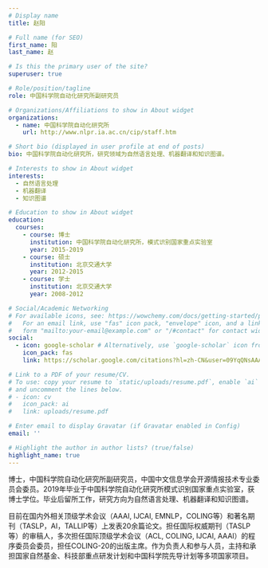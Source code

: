 ```yaml
---
# Display name
title: 赵阳

# Full name (for SEO)
first_name: 阳
last_name: 赵

# Is this the primary user of the site?
superuser: true

# Role/position/tagline
role: 中国科学院自动化研究所副研究员

# Organizations/Affiliations to show in About widget
organizations:
  - name: 中国科学院自动化研究所
    url: http://www.nlpr.ia.ac.cn/cip/staff.htm

# Short bio (displayed in user profile at end of posts)
bio: 中国科学院自动化研究所，研究领域为自然语言处理、机器翻译和知识图谱。

# Interests to show in About widget
interests:
  - 自然语言处理
  - 机器翻译
  - 知识图谱

# Education to show in About widget
education:
  courses:
    - course: 博士
      institution: 中国科学院自动化研究所，模式识别国家重点实验室
      year: 2015-2019
    - course: 硕士
      institution: 北京交通大学
      year: 2012-2015
    - course: 学士
      institution: 北京交通大学
      year: 2008-2012

# Social/Academic Networking
# For available icons, see: https://wowchemy.com/docs/getting-started/page-builder/#icons
#   For an email link, use "fas" icon pack, "envelope" icon, and a link in the
#   form "mailto:your-email@example.com" or "/#contact" for contact widget.
social:
  - icon: google-scholar # Alternatively, use `google-scholar` icon from `ai` icon pack
    icon_pack: fas
    link: https://scholar.google.com/citations?hl=zh-CN&user=09YqQNsAAAAJ

# Link to a PDF of your resume/CV.
# To use: copy your resume to `static/uploads/resume.pdf`, enable `ai` icons in `params.yaml`,
# and uncomment the lines below.
# - icon: cv
#   icon_pack: ai
#   link: uploads/resume.pdf

# Enter email to display Gravatar (if Gravatar enabled in Config)
email: ''

# Highlight the author in author lists? (true/false)
highlight_name: true
---
```


博士，中国科学院自动化研究所副研究员，中国中文信息学会开源情报技术专业委员会委员。2019年毕业于中国科学院自动化研究所模式识别国家重点实验室，获博士学位。毕业后留所工作，研究方向为自然语言处理、机器翻译和知识图谱。

目前在国内外相关顶级学术会议（AAAI, IJCAI, EMNLP，COLING等）和著名期刊（TASLP，AI，TALLIP等）上发表20余篇论文。担任国际权威期刊（TASLP等）的审稿人，多次担任国际顶级学术会议（ACL, COLING, IJCAI, AAAI）的程序委员会委员，担任COLING-20的出版主席。作为负责人和参与人员，主持和承担国家自然基金、科技部重点研发计划和中国科学院先导计划等多项国家项目。
